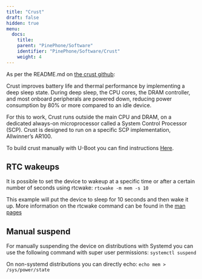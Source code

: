 ```yaml
---
title: "Crust"
draft: false
hidden: true
menu:
  docs:
    title:
    parent: "PinePhone/Software"
    identifier: "PinePhone/Software/Crust"
    weight: 4
---
```


As per the README.md on [the crust github](https://github.com/crust-firmware/crust):

Crust improves battery life and thermal performance by implementing a deep sleep state. During deep sleep, the CPU cores, the DRAM controller, and most onboard peripherals are powered down, reducing power consumption by 80% or more compared to an idle device.

For this to work, Crust runs outside the main CPU and DRAM, on a dedicated always-on microprocessor called a System Control Processor (SCP). Crust is designed to run on a specific SCP implementation, Allwinner’s AR100.

To build crust manually with U-Boot you can find instructions [Here](/documentation/General/U-Boot).

## RTC wakeups

It is possible to set the device to wakeup at a specific time or after a certain number of seconds using rtcwake: `rtcwake -m mem -s 10`

This example will put the device to sleep for 10 seconds and then wake it up. More information on the rtcwake command can be found in the [man pages](https://linux.die.net/man/8/rtcwake)

## Manual suspend

For manually suspending the device on distributions with Systemd you can use the following command with super user permissions: `systemctl suspend`

On non-systemd distributions you can directly echo: `echo mem > /sys/power/state`
